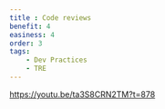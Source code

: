 ```yaml
---
title : Code reviews
benefit: 4
easiness: 4
order: 3
tags:
    - Dev Practices
    - TRE
---
```


https://youtu.be/ta3S8CRN2TM?t=878
